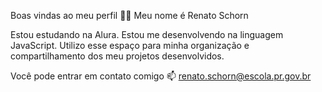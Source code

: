 Boas vindas ao meu perfil 💙💙
Meu nome é Renato Schorn

Estou estudando na Alura.
Estou me desenvolvendo na linguagem JavaScript.
Utilizo esse espaço para minha organização e compartilhamento dos meu projetos desenvolvidos.

Você pode entrar em contato comigo 📫
renato.schorn@escola.pr.gov.br
